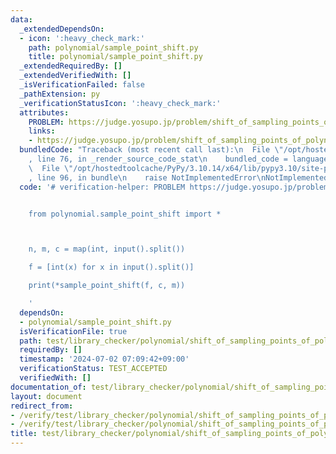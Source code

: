 ```yaml
---
data:
  _extendedDependsOn:
  - icon: ':heavy_check_mark:'
    path: polynomial/sample_point_shift.py
    title: polynomial/sample_point_shift.py
  _extendedRequiredBy: []
  _extendedVerifiedWith: []
  _isVerificationFailed: false
  _pathExtension: py
  _verificationStatusIcon: ':heavy_check_mark:'
  attributes:
    PROBLEM: https://judge.yosupo.jp/problem/shift_of_sampling_points_of_polynomial
    links:
    - https://judge.yosupo.jp/problem/shift_of_sampling_points_of_polynomial
  bundledCode: "Traceback (most recent call last):\n  File \"/opt/hostedtoolcache/PyPy/3.10.14/x64/lib/pypy3.10/site-packages/onlinejudge_verify/documentation/build.py\"\
    , line 76, in _render_source_code_stat\n    bundled_code = language.bundle(\n\
    \  File \"/opt/hostedtoolcache/PyPy/3.10.14/x64/lib/pypy3.10/site-packages/onlinejudge_verify/languages/python.py\"\
    , line 96, in bundle\n    raise NotImplementedError\nNotImplementedError\n"
  code: '# verification-helper: PROBLEM https://judge.yosupo.jp/problem/shift_of_sampling_points_of_polynomial


    from polynomial.sample_point_shift import *



    n, m, c = map(int, input().split())

    f = [int(x) for x in input().split()]

    print(*sample_point_shift(f, c, m))

    '
  dependsOn:
  - polynomial/sample_point_shift.py
  isVerificationFile: true
  path: test/library_checker/polynomial/shift_of_sampling_points_of_polynomial.test.py
  requiredBy: []
  timestamp: '2024-07-02 07:09:42+09:00'
  verificationStatus: TEST_ACCEPTED
  verifiedWith: []
documentation_of: test/library_checker/polynomial/shift_of_sampling_points_of_polynomial.test.py
layout: document
redirect_from:
- /verify/test/library_checker/polynomial/shift_of_sampling_points_of_polynomial.test.py
- /verify/test/library_checker/polynomial/shift_of_sampling_points_of_polynomial.test.py.html
title: test/library_checker/polynomial/shift_of_sampling_points_of_polynomial.test.py
---
```

